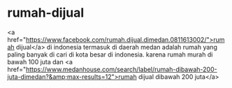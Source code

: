 # rumah-dijual
&lt;a href="https://www.facebook.com/rumah.dijual.dimedan.0811613002/">rumah dijual&lt;/a> di indonesia termasuk di daerah medan adalah rumah yang paling banyak di cari di kota besar di indonesia. karena rumah murah di bawah 100 juta dan &lt;a href="https://www.medanhouse.com/search/label/rumah-dibawah-200-juta-dimedan?&amp;max-results=12">rumah dijual dibawah 200 juta&lt;/a>

